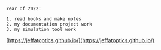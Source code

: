 
```text
Year of 2022:

1. read books and make notes
2. my documentation project work
3. my simulation tool work

```

[https://jeffatoptics.github.io/](https://jeffatoptics.github.io/)

